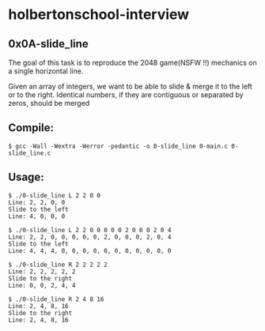 # holbertonschool-interview

## 0x0A-slide_line

The goal of this task is to reproduce the 2048 game(NSFW !!) mechanics on a single horizontal line.

Given an array of integers, we want to be able to slide & merge it to the left or to the right. Identical numbers, if they are contiguous or separated by zeros, should be merged 

## Compile:

	$ gcc -Wall -Wextra -Werror -pedantic -o 0-slide_line 0-main.c 0-slide_line.c


## Usage:

	$ ./0-slide_line L 2 2 0 0
	Line: 2, 2, 0, 0
	Slide to the left
	Line: 4, 0, 0, 0

	$ ./0-slide_line L 2 2 0 0 0 0 0 2 0 0 0 2 0 4
	Line: 2, 2, 0, 0, 0, 0, 0, 2, 0, 0, 0, 2, 0, 4
	Slide to the left
	Line: 4, 4, 4, 0, 0, 0, 0, 0, 0, 0, 0, 0, 0, 0

	$ ./0-slide_line R 2 2 2 2 2
	Line: 2, 2, 2, 2, 2
	Slide to the right
	Line: 0, 0, 2, 4, 4	
	
	$ ./0-slide_line R 2 4 8 16
	Line: 2, 4, 8, 16
	Slide to the right
	Line: 2, 4, 8, 16
